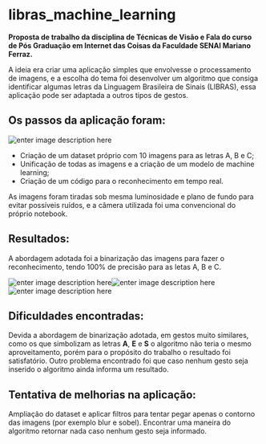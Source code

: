 # libras_machine_learning
**Proposta de trabalho da disciplina de Técnicas de Visão e Fala do curso de Pós Graduação em Internet das Coisas da Faculdade SENAI Mariano Ferraz.**

A ideia era criar uma aplicação simples que envolvesse o processamento de imagens, e a escolha do tema foi desenvolver um algoritmo que consiga identificar algumas letras da Linguagem Brasileira de Sinais (LIBRAS), essa aplicação pode ser adaptada a outros tipos de gestos.

## Os passos da aplicação foram:

![enter image description here](https://i.imgur.com/oWm8u3g.jpg)
 - Criação de um dataset próprio com 10 imagens para as letras A, B e C;
 - Unificação de todas as imagens e a criação de um modelo de machine learning;
 - Criação de um código para o reconhecimento em tempo real.

As imagens foram tiradas sob mesma luminosidade e plano de fundo para evitar possíveis ruídos, e a câmera utilizada foi uma convencional do próprio notebook.

## Resultados:
A abordagem adotada foi a binarização das imagens para fazer o reconhecimento, tendo 100% de precisão para as letas A, B e C.

![enter image description here](https://i.imgur.com/D6YCBev.png)![enter image description here](https://i.imgur.com/md6gSeH.png)![enter image description here](https://i.imgur.com/0NpcmxZ.png)
## Dificuldades encontradas:
Devida a abordagem de binarização adotada, em gestos muito similares, como os que simbolizam as letras **A**, **E** e **S** o algoritmo não teria o mesmo aproveitamento, porém para o propósito do trabalho o resultado foi satisfatório.
Outro problema encontrado foi que caso nenhum gesto seja inserido o algoritmo ainda informa um resultado.

## Tentativa de melhorias na aplicação:
Ampliação do dataset e aplicar filtros para tentar pegar apenas o contorno das imagens (por exemplo blur e sobel).
Encontrar uma maneira do algoritmo retornar nada caso nenhum gesto seja informado.
